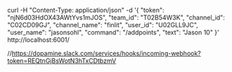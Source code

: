 curl -H "Content-Type: application/json" -d '{ "token": "njN6d03HdOX43AWtYvs1mJOS", "team_id": "T02B54W3K", "channel_id": "C02CD09GJ", "channel_name": "finlit", "user_id": "U02GLL9JC", "user_name": "jasonsohl", "command": "/addpoints", "text": "Jason 10" }' http://localhost:6001/

//https://dopamine.slack.com/services/hooks/incoming-webhook?token=REQtnGjBsWotN3hTxCDtbzmV